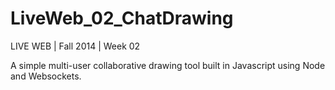 LiveWeb_02_ChatDrawing
======================

LIVE WEB | Fall 2014 | Week 02

A simple multi-user collaborative drawing tool built in Javascript using Node and Websockets. 
